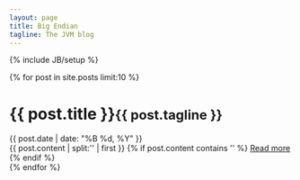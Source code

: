```yaml
---
layout: page
title: Big Endian
tagline: The JVM blog
---
```

{% include JB/setup %}

{% for post in site.posts limit:10 %}
  <div>
    <h1>{{ post.title }}<small>{{ post.tagline }}</small></h1> 
    <div class="post-full date">{{ post.date | date: "%B %d, %Y" }}</div>
    {{ post.content | split:'<!--break-->' | first }}
    {% if post.content contains '<!--break-->' %}
      <a href="{{ post.url }}">Read more</a>
    {% endif %}
  </div>
{% endfor %}



